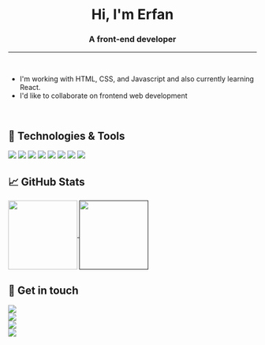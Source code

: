 <h1 align="center">Hi, I'm Erfan</h1>
<h3 align="center">A front-end developer</h3>
<hr>
<br>

- I'm  working with HTML, CSS, and Javascript and also currently learning React.
- I'd like to collaborate on frontend web development

<br>


## 🔧 Technologies & Tools
![](https://img.shields.io/badge/Code-JavaScript-informational?style=flat&logo=javascript&logoColor=white&color=2C394B)
![](https://img.shields.io/badge/Code-React-informational?style=flat&logo=react&logoColor=white&color=2C394B)
![](https://img.shields.io/badge/Code-Bootstrap-informational?style=flat&logo=bootstrap&logoColor=white&color=2C394B)
![](https://img.shields.io/badge/Code-HTML5-informational?style=flat&logo=html5&logoColor=white&color=2C394B)
![](https://img.shields.io/badge/Code-CSS3-informational?style=flat&logo=css3&logoColor=white&color=2C394B)
![](https://img.shields.io/badge/OS-Windows-informational?style=flat&logo=Windows&logoColor=white&color=2C394B)
![](https://img.shields.io/badge/Editor-Webstorm-informational?style=flat&logo=Webstorm&logoColor=white&color=2C394B)
![](https://img.shields.io/badge/Editor-VSCode-informational?style=flat&logo=visualstudiocode&logoColor=white&color=2C394B)


## &#x1f4c8; GitHub Stats

<a href="https://github.com/erfan74sh">
  <img align="center" height="140" src="https://github-readme-stats.vercel.app/api?username=erfan74sh&hide=prs,issues&show_icons=true&theme=dark" />
</a>
<a href="">
   <img align="center" height="140" src="https://github-readme-stats.vercel.app/api/top-langs/?username=erfan74sh&layout=compact&theme=dark" />
   </a>

## :link: Get in touch
<a href="https://twitter.com/erfan95sh">
   <img align="center" src="https://img.shields.io/badge/Follow me on Tiwtter-informational?style=social&logo=twitter&logoColor=blue" />
 </a><br>
<a href="https://www.instagram.com/erfanshafiee">
   <img align="center" src="https://img.shields.io/badge/Follow me on Instagram-informational?style=social&logo=instagram&logoColor=red" />
 </a><br>
 <a href="https://www.linkedin.com/in/erfan-shafiee">
   <img align="center" src="https://img.shields.io/badge/Follow me on Linkedin-informational?style=social&logo=linkedin&logoColor=blue" />
 </a><br>
 <a href="mailto: erfan74sh@gmail.com">
   <img align="center" src="https://img.shields.io/badge/Email me-informational?style=social&logo=gmail&logoColor=yellow" />
 </a>
